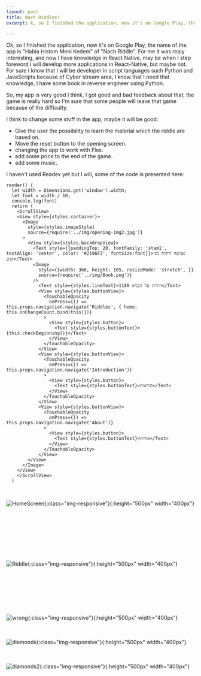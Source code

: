 ```yaml
---
layout: post
title: Nach Riddles!
excerpt: k, so I finished the application, now it's on Google Play, the name of the app is "Habia Histom Meni Kedem" of "Nach Riddle"

---
```


Ok, so I finished the application, now it's on Google Play, the name of the app is "Habia Histom Meni Kedem" of "Nach Riddle". For me it was realy interesting, and now I have knowledge in React Native, may be when I step foreword I will develop more applications in React-Native, but maybe not. For sure I know that I will be developer in script languages such Python and JavaScripts because of Cyber stream area, I know that I need that knowledge, I have some book in reverse engineer using Python.

So, my app is very good I think, I got good and bad feedback about that, the game is really hard so I'm sure that some people will leave that game because of the difficulty.

I think to change some stuff in the app, maybe it will be good:
- Give the user the possibility to learn the material which the riddle are based on.
- Move the reset button to the opening screen.
- changing the app to work with Flex.
- add some price to the end of the game.
- add some music.


I haven't used Readex yet but I will, some of the code is presented here:
```
render() {
  let width = Dimensions.get('window').width;
  let font = width / 10;
  console.log(font)
  return (
    <ScrollView>
    <View style={styles.container}>
      <Image
        style={styles.imageStyle}
        source={require('../img/opening-img2.jpg')}
      >
        <View style={styles.backdropView}>
          <Text style={{paddingTop: 20, fontFamily: 'stam1', textAlign: 'center', color: '#2196F3', fontSize:font}}>אביעה חידות מני קדם</Text>
          <Image
            style={{width: 360, height: 165, resizeMode: 'stretch', }}
            source={require('../img/Book.png')}
          />
            <Text style={styles.lineText}>1188 חידות על הנביא</Text>
            <View style={styles.buttonView}>
              <TouchableOpacity
                onPress={() => this.props.navigation.navigate('Riddles', { home: this.onChangeCount.bind(this)})}
              >
                <View style={styles.button}>
                  <Text style={styles.buttonText}>{this.checkBeginning()}</Text>
                </View>
              </TouchableOpacity>
            </View>
            <View style={styles.buttonView}>
              <TouchableOpacity
                onPress={() => this.props.navigation.navigate('Introduction')}
              >
                <View style={styles.button}>
                  <Text style={styles.buttonText}>הוראות</Text>
                </View>
              </TouchableOpacity>
            </View>
            <View style={styles.buttonView}>
              <TouchableOpacity
                onPress={() => this.props.navigation.navigate('About')}
              >
                <View style={styles.button}>
                  <Text style={styles.buttonText}>אודות</Text>
                </View>
              </TouchableOpacity>
            </View>
        </View>
      </Image>
    </View>
    </ScrollView>
  )
```

<br></p>
![HomeScreen](/assets/images/app2.jpg "HomeScreen"){:class="img-responsive"}{:height="500px" width="400px"}
<p dir="rtl">
<br>
<br>

<br>
<br>
<br>


<br></p>
![Riddle](/assets/images/app3.jpg "Riddle"){:class="img-responsive"}{:height="500px" width="400px"}
<p dir="rtl">
<br>

<br>
<br>
<br>


<br></p>
![wrong](/assets/images/app4.jpg "wrong"){:class="img-responsive"}{:height="500px" width="400px"}
<br>
<br>
<br>

![diamonds](/assets/images/app5.jpg "diamonds"){:class="img-responsive"}{:height="500px" width="400px"}
<br>
<br>
<br>


![diamonds2](/assets/images/app1.jpg "diamonds2"){:class="img-responsive"}{:height="500px" width="400px"}
